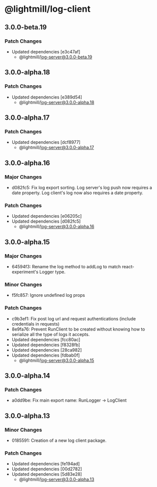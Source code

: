 # @lightmill/log-client

## 3.0.0-beta.19

### Patch Changes

- Updated dependencies [e3c47af]
  - @lightmill/log-server@3.0.0-beta.19

## 3.0.0-alpha.18

### Patch Changes

- Updated dependencies [e389d54]
  - @lightmill/log-server@3.0.0-alpha.18

## 3.0.0-alpha.17

### Patch Changes

- Updated dependencies [dcf8977]
  - @lightmill/log-server@3.0.0-alpha.17

## 3.0.0-alpha.16

### Major Changes

- d082fc5: Fix log export sorting. Log server's log push now requires a date property. Log client's log now also requires a date property.

### Patch Changes

- Updated dependencies [e06205c]
- Updated dependencies [d082fc5]
  - @lightmill/log-server@3.0.0-alpha.16

## 3.0.0-alpha.15

### Major Changes

- 64594f3: Rename the log method to addLog to match react-experiment's Logger type.

### Minor Changes

- f5fc857: Ignore undefined log props

### Patch Changes

- c9b3ef1: Fix post log url and request authentications (include credentials in requests)
- 8e9fa76: Prevent RunClient to be created without knowing how to serialize all the type of logs it accepts.
- Updated dependencies [fcc80ac]
- Updated dependencies [f8328fb]
- Updated dependencies [28ca982]
- Updated dependencies [fdbab0f]
  - @lightmill/log-server@3.0.0-alpha.15

## 3.0.0-alpha.14

### Patch Changes

- a0dd9be: Fix main export name: RunLogger -> LogClient

## 3.0.0-alpha.13

### Minor Changes

- 0185591: Creation of a new log client package.

### Patch Changes

- Updated dependencies [fe194ad]
- Updated dependencies [00d2782]
- Updated dependencies [5d83e28]
  - @lightmill/log-server@3.0.0-alpha.13
